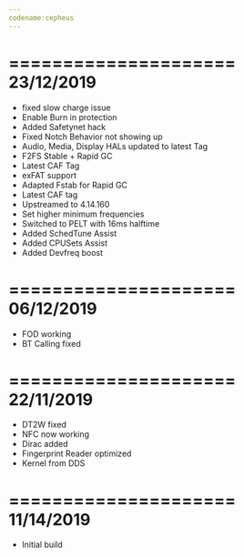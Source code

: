 ```yaml
---
codename:cepheus
---
```


=====================
    23/12/2019
=====================
* fixed slow charge issue
* Enable Burn in protection
* Added Safetynet hack
* Fixed Notch Behavior not showing up
* Audio, Media, Display HALs updated to latest Tag
* F2FS Stable + Rapid GC
* Latest CAF Tag
* exFAT support
* Adapted Fstab for Rapid GC
* Latest CAF tag
* Upstreamed to 4.14.160
* Set higher minimum frequencies
* Switched to PELT with 16ms halftime
* Added SchedTune Assist
* Added CPUSets Assist
* Added Devfreq boost

=====================
    06/12/2019
=====================
* FOD working
* BT Calling fixed

=====================
    22/11/2019
=====================
* DT2W fixed
* NFC now working
* Dirac added
* Fingerprint Reader optimized
* Kernel from DDS

=====================
    11/14/2019
=====================
* Initial build
